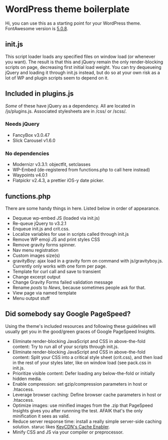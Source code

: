 <h1>WordPress theme boilerplate</h1>

<p>Hi, you can use this as a starting point for your WordPress theme. FontAwesome version is <a href="https://fontawesome.com/icons" target="_blank">5.0.8</a>.</p>

<h2>init.js</h2>
<p>This script loader loads any specified files on window load (or whenever you want). The result is that this and jQuery remain the only render-blocking scripts on page, decreasing first initial load weight. You can try dequeueing jQuery and loading it through init.js instead, but do so at your own risk as a lot of WP and plugin scripts seem to depend on it.</p>


<h2>Included in plugins.js</h2>
<p><i>Some</i> of these have jQuery as a dependency. All are located in /js/plugins.js. Associated stylesheets are in /css/ or /scss/.</p>

<h3>Needs jQuery</h3>
<ul>
	<li>FancyBox v3.0.47</li>
	<li>Slick Carousel v1.6.0</li>
</ul>

<h3>No dependencies</h3>
<ul>
	<li>Modernizr v3.3.1: objectfit, setclasses</li>
	<li>WP-Embed (de-registered from functions.php to call here instead)</li>
	<li>Waypoints v4.0.1</li>
	<li>Flatpickr v2.4.3, a prettier iOS-y date picker.</li>
</ul>

<h2>functions.php</h2>
<p>There are some handy things in here. Listed below in order of appearance.</p>
<ul>
	<li>Dequeue wp-embed JS (loaded via init.js)</li>
	<li>Re-queue jQuery to v3.2.1</li>
	<li>Enqueue init.js and crit.css.</li>
	<li>Localize variables for use in scripts called through init.js</li>
	<li>Remove WP emoji JS and print styles CSS</li>
	<li>Remove gravity forms spinner.</li>
	<li>Nav menu registration</li>
	<li>Custom images size(s)</li>
	<li>gravityBoy: ajax load in a gravity form on command with js/gravityboy.js. Currently only works with one form per page.</li>
	<li>Template for curl call and save to transient</li>
	<li>Change excerpt output</li>
	<li>Change Gravity Forms failed validation message</li>
	<li>Rename <i>posts</i> to <i>News</i>, because sometimes people ask for that.</li>
	<li>View page via named template</li>
	<li>Menu output stuff</li>
</ul>

<h2>Did somebody say Google PageSpeed?</h2>
<p>Using the theme's included resources and following these guidelines will usually get you in the good/green graces of Google PageSpeed Insights.</p>
<ul>
	<li>Eliminate render-blocking JavaScript and CSS in above-the-fold content: Try to run all of your scripts through init.js.</li>
	<li>Eliminate render-blocking JavaScript and CSS in above-the-fold content: Split your CSS into a critical style sheet (crit.css), and then load in the rest of your styles later, like on window load (see pack.css in init.js.</li>
	<li>Prioritize visible content: Defer loading any below-the-fold or initially hidden media.</li>
	<li>Enable compression: set gzip/compression parameters in host or .htaccess.</li>
	<li>Leverage browser caching: Define browser cache parameters in host or .htaccess.</li>
	<li>Optimize images: use minified images from the .zip that PageSpeed Insights gives you after runnning the test. AFAIK that's the only minification it sees as valid.</li>
	<li>Reduce server response time: install a really simple server-side caching solution. staruc likes <a href="https://wordpress.org/plugins/cache-enabler/" target="_blank">KeyCDN's Cache Enabler</a>.</li>
	<li>Minify CSS and JS via your compiler or preprocessor.</li>
</ul>



